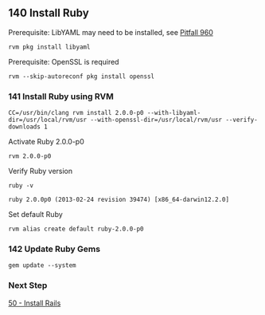 ## 140 Install Ruby

Prerequisite: LibYAML may need to be installed, see [Pitfall 960](https://github.com/sleepepi/sleepepi/tree/master/virtual-machines/900-pitfalls.md#960-ruby-missing-psych-libyaml)

```console
rvm pkg install libyaml
```

Prerequisite: OpenSSL is required

```console
rvm --skip-autoreconf pkg install openssl
```

### 141 Install Ruby using RVM

```console
CC=/usr/bin/clang rvm install 2.0.0-p0 --with-libyaml-dir=/usr/local/rvm/usr --with-openssl-dir=/usr/local/rvm/usr --verify-downloads 1
```

Activate Ruby 2.0.0-p0

```console
rvm 2.0.0-p0
```

Verify Ruby version

```console
ruby -v
```

```
ruby 2.0.0p0 (2013-02-24 revision 39474) [x86_64-darwin12.2.0]
```

Set default Ruby

```console
rvm alias create default ruby-2.0.0-p0
```

### 142 Update Ruby Gems

```console
gem update --system
```

### Next Step

[50 - Install Rails](https://github.com/remomueller/documentation/tree/master/macosx/50-rails.rdoc)
